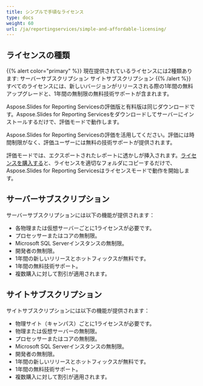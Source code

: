 ```yaml
---
title: シンプルで手頃なライセンス
type: docs
weight: 60
url: /ja/reportingservices/simple-and-affordable-licensing/
---
```


## ライセンスの種類
{{% alert color="primary" %}} 現在提供されているライセンスには2種類あります: サーバーサブスクリプション サイトサブスクリプション {{% /alert %}}
すべてのライセンスには、新しいバージョンがリリースされる際の1年間の無料アップグレードと、1年間の無制限の無料技術サポートが含まれます。

Aspose.Slides for Reporting Servicesの評価版と有料版は同じダウンロードです。Aspose.Slides for Reporting Servicesをダウンロードしてサーバーにインストールするだけで、評価モードで動作します。

Aspose.Slides for Reporting Servicesの評価を活用してください。評価には時間制限がなく、評価ユーザーには無料の技術サポートが提供されます。

評価モードでは、エクスポートされたレポートに透かしが挿入されます。[ライセンスを購入する](https://purchase.aspose.com/buy)と、ライセンスを適切なフォルダにコピーするだけで、Aspose.Slides for Reporting Servicesはライセンスモードで動作を開始します。
## **サーバーサブスクリプション**
サーバーサブスクリプションには以下の機能が提供されます：

- 各物理または仮想サーバーごとに1ライセンスが必要です。
- プロセッサーまたはコアの無制限。
- Microsoft SQL Serverインスタンスの無制限。
- 開発者の無制限。
- 1年間の新しいリリースとホットフィックスが無料です。
- 1年間の無料技術サポート。
- 複数購入に対して割引が適用されます。
## **サイトサブスクリプション**
サイトサブスクリプションには以下の機能が提供されます：

- 物理サイト（キャンパス）ごとに1ライセンスが必要です。
- 物理または仮想サーバーの無制限。
- プロセッサーまたはコアの無制限。
- Microsoft SQL Serverインスタンスの無制限。
- 開発者の無制限。
- 1年間の新しいリリースとホットフィックスが無料です。
- 1年間の無料技術サポート。
- 複数購入に対して割引が適用されます。
